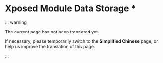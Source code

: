 # Xposed Module Data Storage *

::: warning

The current page has not been translated yet.

If necessary, please temporarily switch to the **Simplified Chinese** page, or help us improve the translation of this page.

:::